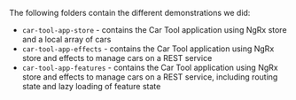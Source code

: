 The following folders contain the different demonstrations we did:

- `car-tool-app-store` - contains the Car Tool application using NgRx store and a local array of cars
- `car-tool-app-effects` - contains the Car Tool application using NgRx store and effects to manage cars on a REST service
- `car-tool-app-features` - contains the Car Tool application using NgRx store and effects to manage cars on a REST service, including routing state and lazy loading of feature state
